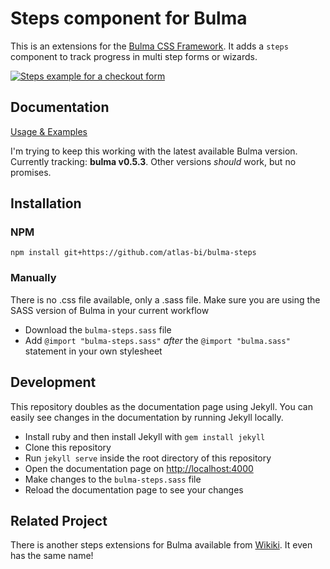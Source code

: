 # Steps component for Bulma

This is an extensions for the [Bulma CSS Framework](http://bulma.io). It adds a `steps` component to
track progress in multi step forms or wizards.

[![Steps example for a checkout form](steps-example.png)](https://atlas-bi.github.io/bulma-steps)

## Documentation

[Usage & Examples](https://atlas-bi.github.io/bulma-steps)

I'm trying to keep this working with the latest available Bulma version. Currently tracking: **bulma
v0.5.3**. Other versions _should_ work, but no promises.

## Installation

### NPM

`npm install git+https://github.com/atlas-bi/bulma-steps`

### Manually

There is no .css file available, only a .sass file. Make sure you are using the SASS version of
Bulma in your current workflow

- Download the `bulma-steps.sass` file
- Add `@import "bulma-steps.sass"` _after_ the `@import "bulma.sass"` statement in your own
  stylesheet

## Development

This repository doubles as the documentation page using Jekyll. You can easily see changes in the
documentation by running Jekyll locally.

- Install ruby and then install Jekyll with `gem install jekyll`
- Clone this repository
- Run `jekyll serve` inside the root directory of this repository
- Open the documentation page on [http://localhost:4000](http://localhost:4000)
- Make changes to the `bulma-steps.sass` file
- Reload the documentation page to see your changes

## Related Project

There is another steps extensions for Bulma available from
[Wikiki](https://github.com/Wikiki/bulma-steps). It even has the same name!
